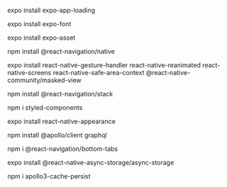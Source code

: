 expo install expo-app-loading

expo install expo-font

expo install expo-asset

npm install @react-navigation/native

expo install react-native-gesture-handler react-native-reanimated react-native-screens react-native-safe-area-context @react-native-community/masked-view

npm install @react-navigation/stack

npm i styled-components

expo install react-native-appearance

npm install @apollo/client graphql

npm i @react-navigation/bottom-tabs 

expo install @react-native-async-storage/async-storage

npm i apollo3-cache-persist
